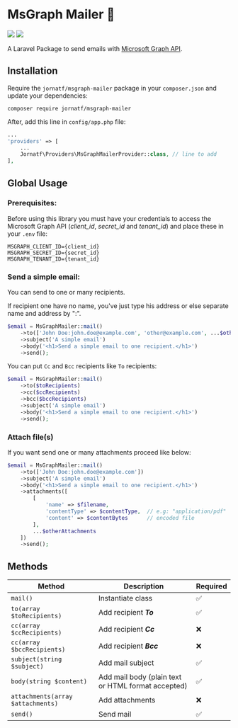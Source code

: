 # MsGraph Mailer 📨

![](https://img.shields.io/github/v/tag/jornatf/msgraph-mailer?style=flat-square) ![](https://img.shields.io/github/license/jornatf/msgraph-mailer?style=flat-square)

A Laravel Package to send emails with [Microsoft Graph API](https://learn.microsoft.com/en-us/graph/use-the-api).

## Installation

Require the `jornatf/msgraph-mailer` package in your `composer.json` and update your dependencies:

```
composer require jornatf/msgraph-mailer
```

After, add this line in `config/app.php` file:

```php
...
'providers' => [
    ...
    Jornatf\Providers\MsGraphMailerProvider::class, // line to add
],
```

## Global Usage

### Prerequisites:

Before using this library you must have your credentials to access the Microsoft Graph API (_client_id_, _secret_id_ and _tenant_id_) and place these in your `.env` file:

```
MSGRAPH_CLIENT_ID={client_id}
MSGRAPH_SECRET_ID={secret_id}
MSGRAPH_TENANT_ID={tenant_id}
```

### Send a simple email:

You can send to one or many recipients.

If recipient one have no name, you've just type his address or else separate name and address by ":".

```php
$email = MsGraphMailer::mail()
    ->to(['John Doe:john.doe@example.com', 'other@example.com', ...$otherRecipients])
    ->subject('A simple email')
    ->body('<h1>Send a simple email to one recipient.</h1>')
    ->send();
```

You can put `Cc` and `Bcc` recipients like `To` recipients:

```php
$email = MsGraphMailer::mail()
    ->to($toRecipients)
    ->cc($ccRecipients)
    ->bcc($bccRecipients)
    ->subject('A simple email')
    ->body('<h1>Send a simple email to one recipient.</h1>')
    ->send();
```

### Attach file(s)

If you want send one or many attachments proceed like below:

```php
$email = MsGraphMailer::mail()
    ->to(['John Doe:john.doe@example.com'])
    ->subject('A simple email')
    ->body('<h1>Send a simple email to one recipient.</h1>')
    ->attachments([
        [
            'name' => $filename,
            'contentType' => $contentType,  // e.g: "application/pdf"
            'content' => $contentBytes      // encoded file
        ],
        ...$otherAttachments
    ])
    ->send();
```

## Methods

| Method                            | Description                                        | Required |
| --------------------------------- | -------------------------------------------------- | -------- |
| `mail()`                          | Instantiate class                                  | ✅       |
| `to(array $toRecipients)`         | Add recipient **_To_**                             | ✅       |
| `cc(array $ccRecipients)`         | Add recipient **_Cc_**                             | ❌       |
| `cc(array $bccRecipients)`        | Add recipient **_Bcc_**                            | ❌       |
| `subject(string $subject)`        | Add mail subject                                   | ✅       |
| `body(string $content)`           | Add mail body (plain text or HTML format accepted) | ✅       |
| `attachments(array $attachments)` | Add attachments                                    | ❌       |
| `send()`                          | Send mail                                          | ✅       |

